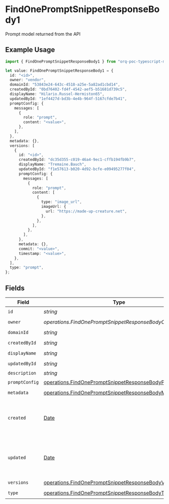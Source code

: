 # FindOnePromptSnippetResponseBody1

Prompt model returned from the API

## Example Usage

```typescript
import { FindOnePromptSnippetResponseBody1 } from "orq-poc-typescript-multi-env-version/models/operations";

let value: FindOnePromptSnippetResponseBody1 = {
  id: "<id>",
  owner: "vendor",
  domainId: "53843e24-643c-4518-a25e-5a82ad1cbd14",
  createdById: "0bd76402-fd4f-4542-aef5-b51681d739c5",
  displayName: "Hilario.Russel-Hermiston65",
  updatedById: "1ef4427d-bd3b-4e4b-964f-5167cfde7b41",
  promptConfig: {
    messages: [
      {
        role: "prompt",
        content: "<value>",
      },
    ],
  },
  metadata: {},
  versions: [
    {
      id: "<id>",
      createdById: "dc35d355-c019-46a4-9ec1-cffb194fb9b7",
      displayName: "Tremaine.Bauch",
      updatedById: "f1e57613-b020-4d92-bcfe-e09495277f04",
      promptConfig: {
        messages: [
          {
            role: "prompt",
            content: [
              {
                type: "image_url",
                imageUrl: {
                  url: "https://made-up-creature.net",
                },
              },
            ],
          },
        ],
      },
      metadata: {},
      commit: "<value>",
      timestamp: "<value>",
    },
  ],
  type: "prompt",
};
```

## Fields

| Field                                                                                                                              | Type                                                                                                                               | Required                                                                                                                           | Description                                                                                                                        |
| ---------------------------------------------------------------------------------------------------------------------------------- | ---------------------------------------------------------------------------------------------------------------------------------- | ---------------------------------------------------------------------------------------------------------------------------------- | ---------------------------------------------------------------------------------------------------------------------------------- |
| `id`                                                                                                                               | *string*                                                                                                                           | :heavy_check_mark:                                                                                                                 | N/A                                                                                                                                |
| `owner`                                                                                                                            | *operations.FindOnePromptSnippetResponseBodyOwner*                                                                                 | :heavy_check_mark:                                                                                                                 | N/A                                                                                                                                |
| `domainId`                                                                                                                         | *string*                                                                                                                           | :heavy_check_mark:                                                                                                                 | N/A                                                                                                                                |
| `createdById`                                                                                                                      | *string*                                                                                                                           | :heavy_check_mark:                                                                                                                 | N/A                                                                                                                                |
| `displayName`                                                                                                                      | *string*                                                                                                                           | :heavy_check_mark:                                                                                                                 | N/A                                                                                                                                |
| `updatedById`                                                                                                                      | *string*                                                                                                                           | :heavy_check_mark:                                                                                                                 | N/A                                                                                                                                |
| `description`                                                                                                                      | *string*                                                                                                                           | :heavy_minus_sign:                                                                                                                 | N/A                                                                                                                                |
| `promptConfig`                                                                                                                     | [operations.FindOnePromptSnippetResponseBodyPromptConfig](../../models/operations/findonepromptsnippetresponsebodypromptconfig.md) | :heavy_check_mark:                                                                                                                 | N/A                                                                                                                                |
| `metadata`                                                                                                                         | [operations.FindOnePromptSnippetResponseBodyMetadata](../../models/operations/findonepromptsnippetresponsebodymetadata.md)         | :heavy_check_mark:                                                                                                                 | N/A                                                                                                                                |
| `created`                                                                                                                          | [Date](https://developer.mozilla.org/en-US/docs/Web/JavaScript/Reference/Global_Objects/Date)                                      | :heavy_minus_sign:                                                                                                                 | The date and time the resource was created                                                                                         |
| `updated`                                                                                                                          | [Date](https://developer.mozilla.org/en-US/docs/Web/JavaScript/Reference/Global_Objects/Date)                                      | :heavy_minus_sign:                                                                                                                 | The date and time the resource was last updated                                                                                    |
| `versions`                                                                                                                         | [operations.FindOnePromptSnippetResponseBodyVersions](../../models/operations/findonepromptsnippetresponsebodyversions.md)[]       | :heavy_check_mark:                                                                                                                 | N/A                                                                                                                                |
| `type`                                                                                                                             | [operations.FindOnePromptSnippetResponseBodyType](../../models/operations/findonepromptsnippetresponsebodytype.md)                 | :heavy_check_mark:                                                                                                                 | N/A                                                                                                                                |